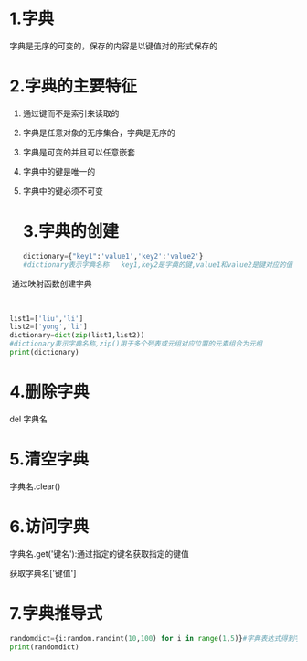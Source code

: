 # 1.字典

字典是无序的可变的，保存的内容是以键值对的形式保存的

# 2.字典的主要特征

1. 通过键而不是索引来读取的

2. 字典是任意对象的无序集合，字典是无序的

3. 字典是可变的并且可以任意嵌套

4. 字典中的键是唯一的

5. 字典中的键必须不可变

   # 3.字典的创建

   ```python
   dictionary={"key1":'value1','key2':'value2'}
   #dictionary表示字典名称   key1,key2是字典的键,value1和value2是键对应的值
   ```

​         通过映射函数创建字典

​         

```python
list1=['liu','li']
list2=['yong','li']
dictionary=dict(zip(list1,list2))
#dictionary表示字典名称,zip()用于多个列表或元组对应位置的元素组合为元组
print(dictionary)
```

# 4.删除字典

del  字典名

# 5.清空字典

字典名.clear()

# 6.访问字典

字典名.get('键名'):通过指定的键名获取指定的键值

获取字典名['键值']

# 7.字典推导式

```python
randomdict={i:random.randint(10,100) for i in range(1,5)}#字典表达式得到字典
print(randomdict)
```